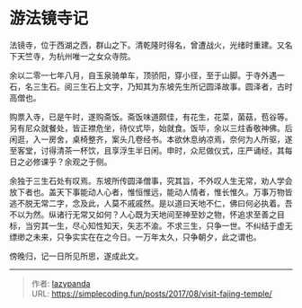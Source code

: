 # 游法镜寺记

法镜寺，位于西湖之西，群山之下。清乾隆时得名，曾遭战火，光绪时重建。又名下天竺寺，为杭州唯一之女众寺院。

余以二零一七年八月，自玉泉骑单车，顶骄阳，穿小径，至于山脚。于寺外遇一石，名三生石。阅三生石上文字，乃知其为东坡先生所记圆泽故事。圆泽者，古时高僧也。

购票入寺，已是午时，遂购斋饭。斋饭味道颇佳，有花生，花菜，菌菇，苞谷等。另有尼众就餐处，皆正襟危坐，待仪式毕，始就食。饭毕，余以三炷香敬神佛。后闲逛，入一房舍，桌椅整齐，案头几卷经书。本欲休息纳凉焉，奈何为人所驱，遂至客堂，讨得清茶一杯饮，且享浮生半日闲。申时，众尼做仪式，庄严诵经，其每日之必修课乎？余观之于侧。

余独于三生石处有叹焉。东坡所传圆泽僧事，究其旨，不外叹人生无常，劝人学会放下者也。盖天下事能动人心者，惟恒惟远，能动人情者，惟长惟久。万事万物皆逃不脱无常二字，念及此，人莫不戚戚然。是以道曰天地不仁，佛曰何必执着。吾不以为然。纵诸行无常又如何？人心既为天地间至神至妙之物，怀追求至善之目标，当穷其一生，尽心知性知天，矢志不渝。不求三生，只争一世。不纠结于虚无缥缈之未来，只争实实在在之今日。一万年太久，只争朝夕，此之谓也。

傍晚归，记一日所见所思，遂成此文。

---

> 作者: [lazypanda](https://github.com/wanghuibin0)  
> URL: https://simplecoding.fun/posts/2017/08/visit-fajing-temple/  

